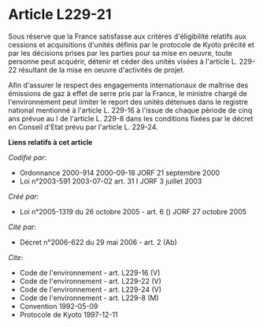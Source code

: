 # Article L229-21

Sous réserve que la France satisfasse aux critères d'éligibilité relatifs aux cessions et acquisitions d'unités définis par
le protocole de Kyoto précité et par les décisions prises par les parties pour sa mise en oeuvre, toute personne peut
acquérir, détenir et céder des unités visées à l'article L. 229-22 résultant de la mise en oeuvre d'activités de projet.

Afin d'assurer le respect des engagements internationaux de maîtrise des émissions de gaz à effet de serre pris par la
France, le ministre chargé de l'environnement peut limiter le report des unités détenues dans le registre national mentionné
à l'article L. 229-16 à l'issue de chaque période de cinq ans prévue au I de l'article L. 229-8 dans les conditions fixées
par le décret en Conseil d'Etat prévu par l'article L. 229-24.

**Liens relatifs à cet article**

_Codifié par_:

  - Ordonnance 2000-914 2000-09-18 JORF 21 septembre 2000
  - Loi n°2003-591 2003-07-02 art. 31 I JORF 3 juillet 2003

_Créé par_:

  - Loi n°2005-1319 du 26 octobre 2005 - art. 6 () JORF 27 octobre 2005

_Cité par_:

  - Décret n°2006-622 du 29 mai 2006 - art. 2 (Ab)

_Cite_:

  - Code de l'environnement - art. L229-16 (V)
  - Code de l'environnement - art. L229-22 (V)
  - Code de l'environnement - art. L229-24 (V)
  - Code de l'environnement - art. L229-8 (M)
  - Convention 1992-05-09
  - Protocole de Kyoto 1997-12-11
